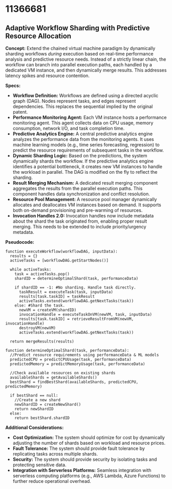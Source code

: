 # 11366681

## Adaptive Workflow Sharding with Predictive Resource Allocation

**Concept:** Extend the chained virtual machine paradigm by dynamically sharding workflows *during* execution based on real-time performance analysis and predictive resource needs. Instead of a strictly linear chain, the workflow can branch into parallel execution paths, each handled by a dedicated VM instance, and then dynamically merge results. This addresses latency spikes and resource contention.

**Specs:**

*   **Workflow Definition:** Workflows are defined using a directed acyclic graph (DAG). Nodes represent tasks, and edges represent dependencies. This replaces the sequential implied by the original patent.
*   **Performance Monitoring Agent:** Each VM instance hosts a performance monitoring agent. This agent collects data on CPU usage, memory consumption, network I/O, and task completion time.
*   **Predictive Analytics Engine:** A central predictive analytics engine analyzes the performance data from the monitoring agents. It uses machine learning models (e.g., time series forecasting, regression) to predict the resource requirements of subsequent tasks in the workflow.
*   **Dynamic Sharding Logic:** Based on the predictions, the system dynamically shards the workflow. If the predictive analytics engine identifies a potential bottleneck, it creates new VM instances to handle the workload in parallel. The DAG is modified on the fly to reflect the sharding.
*   **Result Merging Mechanism:** A dedicated result merging component aggregates the results from the parallel execution paths. This component handles data synchronization and conflict resolution.
*   **Resource Pool Management:** A resource pool manager dynamically allocates and deallocates VM instances based on demand. It supports both on-demand provisioning and pre-warming of resources.
*   **Invocation Handles 2.0:**  Invocation handles now include metadata about the shard the task originated from, enabling proper result merging. This needs to be extended to include priority/urgency metadata.

**Pseudocode:**

```
function executeWorkflow(workflowDAG, inputData):
  results = {}
  activeTasks = [workflowDAG.getStartNodes()]

  while activeTasks:
    task = activeTasks.pop()
    shardID = determineOptimalShard(task, performanceData)

    if shardID == -1: #No sharding. Handle task directly.
      taskResult = executeTask(task, inputData)
      results[task.taskID] = taskResult
      activeTasks.extend(workflowDAG.getNextTasks(task))
    else: #Shard the task.
      newVM = createVM(shardID)
      invocationHandle = executeTaskOnVM(newVM, task, inputData)
      results[task.taskID] = retrieveResultFromVM(newVM, invocationHandle)
      destroyVM(newVM)
      activeTasks.extend(workflowDAG.getNextTasks(task))

  return mergeResults(results)

function determineOptimalShard(task, performanceData):
  //Predict resource requirements using performanceData & ML models
  predictedCPU = predictCPUUsage(task, performanceData)
  predictedMemory = predictMemoryUsage(task, performanceData)

  //Check available resources on existing shards
  availableShards = getAvailableShards()
  bestShard = findBestShard(availableShards, predictedCPU, predictedMemory)

  if bestShard == null:
    //Create a new shard
    newShardID = createNewShard()
    return newShardID
  else:
    return bestShard.shardID
```

**Additional Considerations:**

*   **Cost Optimization:** The system should optimize for cost by dynamically adjusting the number of shards based on workload and resource prices.
*   **Fault Tolerance:** The system should provide fault tolerance by replicating tasks across multiple shards.
*   **Security:** The system should provide security by isolating tasks and protecting sensitive data.
*   **Integration with Serverless Platforms:**  Seamless integration with serverless computing platforms (e.g., AWS Lambda, Azure Functions) to further reduce operational overhead.
